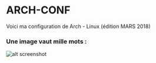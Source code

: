# ARCH-CONF

Voici ma configuration de Arch - Linux (édition MARS 2018)

### Une image vaut mille mots :

![alt screenshot](/notarock/arch-conf/blob/master/screenshot.png?raw=true)
